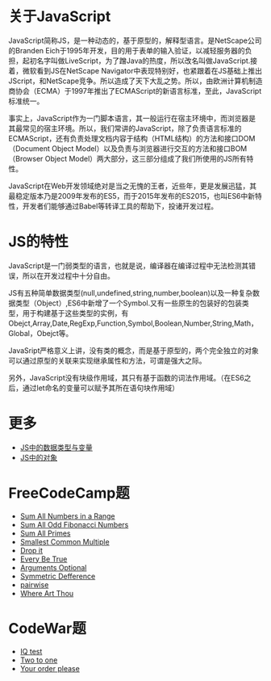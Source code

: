 # 关于JavaScript
JavaScript简称JS，是一种动态的，基于原型的，解释型语言。是NetScape公司的Branden Eich于1995年开发，目的用于表单的输入验证，以减轻服务器的负担，起初名字叫做LiveScript，为了蹭Java的热度，所以改名叫做JavaScript.接着，微软看到JS在NetScape Navigator中表现特别好，也紧跟着在JS基础上推出JScript，和NetScape竞争。所以造成了天下大乱之势。所以，由欧洲计算机制造商协会（ECMA）于1997年推出了ECMAScript的新语言标准，至此，JavaScript标准统一。

事实上，JavaScript作为一门脚本语言，其一般运行在宿主环境中，而浏览器是其最常见的宿主环境。所以，我们常讲的JavaScript，除了负责语言标准的ECMAScript，还有负责处理文档内容于结构（HTML结构）的方法和接口DOM（Document Object Model）以及负责与浏览器进行交互的方法和接口BOM（Browser Object Model）两大部分，这三部分组成了我们所使用的JS所有特性。

JavaScript在Web开发领域绝对是当之无愧的王者，近些年，更是发展迅猛，其最稳定版本乃是2009年发布的ES5，而于2015年发布的ES2015，也叫ES6中新特性，开发者们能够通过Babel等转译工具的帮助下，投诸开发过程。

# JS的特性
JavaScript是一门弱类型的语言，也就是说，编译器在编译过程中无法检测其错误，所以在开发过程中十分自由。

JS有五种简单数据类型(null,undefined,string,number,boolean)以及一种复杂数据类型（Object）,ES6中新增了一个Symbol.又有一些原生的包装好的包装类型，用于构建基于这些类型的实例，有Obejct,Array,Date,RegExp,Function,Symbol,Boolean,Number,String,Math，Global，Obejct等。

JavaSript严格意义上讲，没有类的概念，而是基于原型的，两个完全独立的对象可以通过原型的关联来实现继承属性和方法，可谓是强大之际。

另外，JavaScript没有块级作用域，其只有基于函数的词法作用域。（在ES6之后，通过let命名的变量可以赋予其所在语句块作用域）

# 更多
- [JS中的数据类型与变量](JS中的数据类型和变量.md)
- [JS中的对象](关于对象.md)

# FreeCodeCamp题
- [Sum All Numbers in a Range](FreeCodeCamp/Sum-All-Numbers-in-a-Range.md)
- [Sum All Odd Fibonacci Numbers](FreeCodeCamp/Sum-All-Odd-Fibonacci-Numbers.md)
- [Sum All Primes](FreeCodeCamp/Sum-All-Primes.md)
- [Smallest Common Multiple](FreeCodeCamp/Smallest-Common-Multiple.md)
- [Drop it](FreeCodeCamp/Drop-it.md)
- [Every Be True](FreeCodeCamp/Everything-Be-True.md)
- [Arguments Optional](FreeCodeCamp/Arguments-Optional.md)
- [Symmetric Defference](FreeCodeCamp/symmetric-difference.md)
- [pairwise](FreeCodeCamp/Pairwise.md)
- [Where Art Thou](FreeCodeCamp/Where-art-thou.md)

# CodeWar题
- [IQ test](codewar/IQtest.md)
- [Two to one](codewar/Two-to-one.md)
- [Your order please](codewar/Your-order-please.md)
